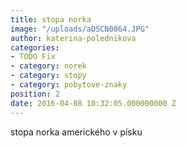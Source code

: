 ```yaml
---
title: stopa norka
image: "/uploads/aDSCN0864.JPG"
author: katerina-polednikova
categories:
- TODO Fix
- category: norek
- category: stopy
- category: pobytove-znaky
position: 2
date: 2016-04-08 10:32:05.000000000 Z
---
```

stopa norka amerického v písku

